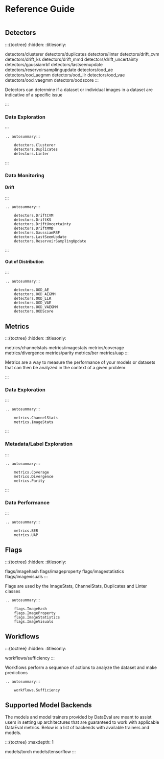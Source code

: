 Reference Guide
===============

```{currentmodule} dataeval
```

Detectors
---------

:::{toctree}
:hidden:
:titlesonly:

detectors/clusterer
detectors/duplicates
detectors/linter
detectors/drift_cvm
detectors/drift_ks
detectors/drift_mmd
detectors/drift_uncertainty
detectors/gaussianrbf
detectors/lastseenupdate
detectors/reservoirsamplingupdate
detectors/ood_ae
detectors/ood_aegmm
detectors/ood_llr
detectors/ood_vae
detectors/ood_vaegmm
detectors/oodscore
:::

Detectors can determine if a dataset or individual images in a dataset are indicative of a specific issue

:::
### Data Exploration
:::

```{eval-rst}
.. autosummary::

    detectors.Clusterer
    detectors.Duplicates
    detectors.Linter
```

:::
### Data Monitoring
#### Drift
:::

```{eval-rst}
.. autosummary::

    detectors.DriftCVM
    detectors.DriftKS
    detectors.DriftUncertainty
    detectors.DriftMMD
    detectors.GaussianRBF
    detectors.LastSeenUpdate
    detectors.ReservoirSamplingUpdate
```
:::
#### Out of Distribution
:::

```{eval-rst}
.. autosummary::

    detectors.OOD_AE
    detectors.OOD_AEGMM
    detectors.OOD_LLR
    detectors.OOD_VAE
    detectors.OOD_VAEGMM
    detectors.OODScore
```

Metrics
-------

:::{toctree}
:hidden:
:titlesonly:

metrics/channelstats
metrics/imagestats
metrics/coverage
metrics/divergence
metrics/parity
metrics/ber
metrics/uap
:::

Metrics are a way to measure the performance of your models or datasets that can
then be analyzed in the context of a given problem

:::
### Data Exploration
:::

```{eval-rst}
.. autosummary::

    metrics.ChannelStats
    metrics.ImageStats
```
:::
### Metadata/Label Exploration
:::

```{eval-rst}
.. autosummary::

    metrics.Coverage
    metrics.Divergence
    metrics.Parity
```

:::
### Data Performance
:::

```{eval-rst}
.. autosummary::

    metrics.BER
    metrics.UAP
```

Flags
-----

:::{toctree}
:hidden:
:titlesonly:

flags/imagehash
flags/imageproperty
flags/imagestatistics
flags/imagevisuals
:::

Flags are used by the ImageStats, ChannelStats, Duplicates and Linter classes

```{eval-rst}
.. autosummary::

    flags.ImageHash
    flags.ImageProperty
    flags.ImageStatistics
    flags.ImageVisuals
```

Workflows
---------

:::{toctree}
:hidden:
:titlesonly:

workflows/sufficiency
:::

Workflows perform a sequence of actions to analyze the dataset and make predictions

```{eval-rst}
.. autosummary::

    workflows.Sufficiency
```

Supported Model Backends
------------------------

The models and model trainers provided by DataEval are meant to assist users in setting up
architectures that are guaranteed to work with applicable DataEval metrics.
Below is a list of backends with available trainers and models. 

:::{toctree}
:maxdepth: 1

models/torch
models/tensorflow
:::
